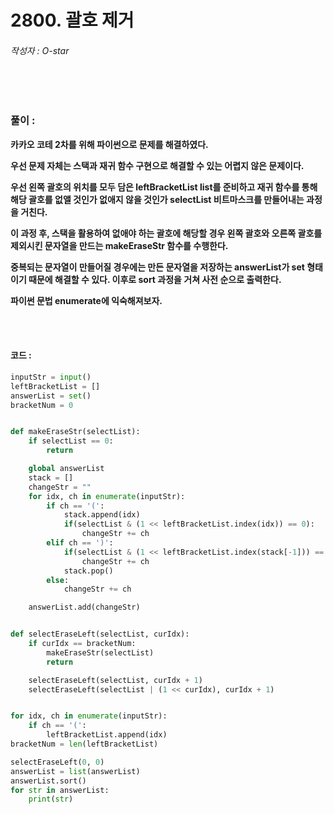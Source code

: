 # 2800. 괄호 제거

###### 작성자 : O-star

<br/>

<br/>

### 풀이 : 

**카카오 코테 2차를 위해 파이썬으로 문제를 해결하였다.**

**우선 문제 자체는 스택과 재귀 함수 구현으로 해결할 수 있는 어렵지 않은 문제이다.**

**우선 왼쪽 괄호의 위치를 모두 담은 leftBracketList list를 준비하고 재귀 함수를 통해 해당 괄호를 없앨 것인가 없애지 않을 것인가 selectList 비트마스크를 만들어내는 과정을 거친다.** 

**이 과정 후, 스택을 활용하여 없애야 하는 괄호에 해당할 경우 왼쪽 괄호와 오른쪽 괄호를 제외시킨 문자열을 만드는 makeEraseStr 함수를 수행한다.**

**중복되는 문자열이 만들어질 경우에는 만든 문자열을 저장하는 answerList가 set 형태이기 때문에 해결할 수 있다. 이후로 sort 과정을 거쳐 사전 순으로 출력한다.**

**파이썬 문법 enumerate에 익숙해져보자.**

<br/>

<br/>

#### 코드 : 

```python
inputStr = input()
leftBracketList = []
answerList = set()
bracketNum = 0


def makeEraseStr(selectList):
    if selectList == 0:
        return

    global answerList
    stack = []
    changeStr = ""
    for idx, ch in enumerate(inputStr):
        if ch == '(':
            stack.append(idx)
            if(selectList & (1 << leftBracketList.index(idx)) == 0):
                changeStr += ch
        elif ch == ')':
            if(selectList & (1 << leftBracketList.index(stack[-1])) == 0):
                changeStr += ch
            stack.pop()
        else:
            changeStr += ch

    answerList.add(changeStr)


def selectEraseLeft(selectList, curIdx):
    if curIdx == bracketNum:
        makeEraseStr(selectList)
        return

    selectEraseLeft(selectList, curIdx + 1)
    selectEraseLeft(selectList | (1 << curIdx), curIdx + 1)


for idx, ch in enumerate(inputStr):
    if ch == '(':
        leftBracketList.append(idx)
bracketNum = len(leftBracketList)

selectEraseLeft(0, 0)
answerList = list(answerList)
answerList.sort()
for str in answerList:
    print(str)

```

